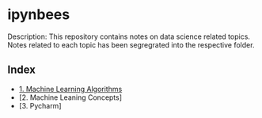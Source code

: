 # ipynbees
Description:  This repository contains notes on data science related topics. Notes related to each topic has been segregrated into the respective folder.

## Index

* [1. Machine Learning Algorithms](https://github.com/abhiatgith/ipynbees/tree/master/Machine%20Learning%20Algorithms)
* [2. Machine Leaning Concepts]
* [3. Pycharm]
